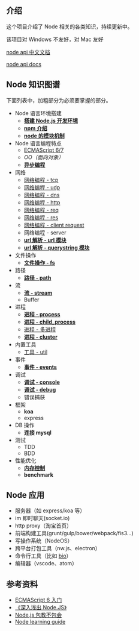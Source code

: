 ## 介绍

这个项目介绍了 Node 相关的各类知识，持续更新中。

该项目对 Windows 不友好，对 Mac 友好

[node api 中文文档](http://nodejs.cn/api/)

[node api docs](https://nodejs.org/en/docs/)

## Node 知识图谱

下面列表中，加粗部分为必须要掌握的部分。

+   Node 语言环境搭建
    +   **[搭建 Node.js 开发环境](./搭建Node.js开发环境)**
    +   **[npm 介绍](./npm介绍)**
    +   **[node 的模块机制](./node的模块机制)**
+   Node 语言编程特点
    +   [ECMAScript 6/7](http://es6.ruanyifeng.com/)
    +   *OO（面向对象）*
    +   **[异步编程](./异步编程)**
+   网络
    +   [网络编程 - tcp](./网络编程-tcp)
    +   [网络编程 - udp](./网络编程-udp)
    +   [网络编程 - dns](./网络编程-dns)
    +   [网络编程 - http](./网络编程-http)
    +   [网络编程 - req](./网络编程-req)
    +   [网络编程 - res](./网络编程-res)
    +   [网络编程 - client request](./网络编程-client-request)
    +   网络编程 - server
    +   **[url 解析 - url 模块](./url解析-url模块)**
    +   **[url 解析 - querystring 模块](./url解析-querystring模块)**
+   文件操作
    +   **[文件操作 - fs](./文件操作-fs)**
+   路径
    +   **[路径 - path](./路径-path)**
+   流
    +   **[流 - stream](./流-stream)**
    +   Buffer
+   进程
    +   **[进程 - process](./进程-process)**
    +   **[进程 - child_process](./进程-child_process)**
    +   [进程 - 多进程](./进程-多进程)
    +   **[进程 - cluster](./进程-cluster)**
+   内置工具
    +   [工具 - util](./工具-util)
+   事件
    +   **[事件 - events](./事件-events)**
+   调试
    +   **[调试 - console](./调试-console)**
    +   **[调试 - debug](./调试-debug)**
    +   错误捕获
+   框架
    +   **koa**
    +   express
+   DB 操作
    +   **连接 mysql**
+   测试
    +   TDD
    +   BDD
+   性能优化
    +   **[内存控制](./内存控制)**
    +   **benchmark**

## Node 应用

+   服务器（如 express/koa 等）
+   im 即时聊天(socket.io)
+   http proxy（淘宝首页）
+   前端构建工具(grunt/gulp/bower/webpack/fis3...)
+   写操作系统（NodeOS）
+   跨平台打包工具（nw.js、electron）
+   命令行工具（比如 [bio](https://github.com/weidian-inc/bio-cli)）
+   编辑器（vscode、atom）

## 参考资料

+   [ECMAScript 6 入门](http://es6.ruanyifeng.com/)
+   [《深入浅出 Node.JS》](https://www.amazon.cn/dp/B00GOM5IL4/ref=sr_1_1?ie=UTF8&qid=1523943449&sr=8-1&keywords=%E6%B7%B1%E5%85%A5%E6%B5%85%E5%87%BAnode.js)
+   [Node.js 包教不包会](https://github.com/alsotang/node-lessons)
+   [Node learning guide](https://github.com/chyingp/nodejs-learning-guide/blob/master/README.md)